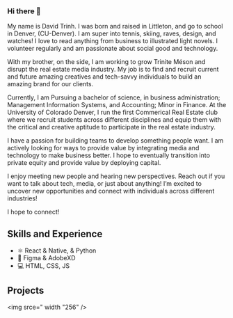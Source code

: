 ### Hi there 👋

My name is David Trinh. I was born and raised in Littleton, and go to school in Denver, (CU-Denver). I am super into tennis, skiing, raves, design, and watches! I love to read anything from business to illustrated light novels. I volunteer regularly and am passionate about social good and technology. 

With my brother, on the side, I am working to grow Trinite Méson and disrupt the real estate media industry. My job is to find and recruit current and future amazing creatives and tech-savvy individuals to build an amazing brand for our clients. 

Currently, I am Pursuing a bachelor of science, in business administration; Management Information Systems, and Accounting; Minor in Finance. At the University of Colorado Denver, I run the first Commerical Real Estate club where we recruit students across different disciplines and equip them with the critical and creative aptitude to participate in the real estate industry. 

I have a passion for building teams to develop something people want. I am actively looking for ways to provide value by integrating media and technology to make business better. I hope to eventually transition into private equity and provide value by deploying capital.


I enjoy meeting new people and hearing new perspectives. Reach out if you want to talk about tech, media, or just about anything! I’m excited to uncover new opportunities and connect with individuals across different industries!

I hope to connect!

## Skills and Experience
* ⚛️ React & Native, & Python
* 📱 Figma & AdobeXD
* 💻 HTML, CSS, JS

## Projects
<img srce=" width "256" />
